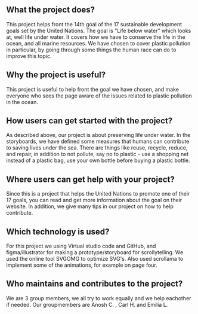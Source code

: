 ## What the project does?
This project helps front the 14th goal of the 17 sustainable development goals set by the United Nations. The goal is "Life below water" which looks at, well life under water. It covers how we have to conserve the life in the ocean, and all marine resources. We have chosen to cover plastic pollution in particular, by going through some things the human race can do to improve this topic. 

## Why the project is useful?
This project is useful to help front the goal we have chosen, and make everyone who sees the page aware of the issues related to plastic pollution in the ocean.

## How users can get started with the project?
As described above, our project is about preserving life under water. In the storyboards, we have defined some measures that humans can contribute to saving lives under the sea. There are things like reuse, recycle, reduce, and repair, in addition to not pollute, say no to plastic - use a shopping net instead of a plastic bag, use your own bottle before buying a plastic bottle.   

## Where users can get help with your project?
Since this is a project that helps the United Nations to promote one of their 17 goals, you can read and get more information about the goal on their website. In addition, we give many tips in our project on how to help contribute.

## Which technology is used?
For this project we using Virtual studio code and GitHub, and figma/illustrator for making a prototype/storyboard for scrollytelling. We used the online tool SVGOMG to optimize SVG's. Also used scrollama to implement some of the animations, for example on page four.

## Who maintains and contributes to the project?
We are 3 group members, we all try to work equally and we help eachother if needed. Our groupmembers are Anosh C. , Carl H. and Emilia L.